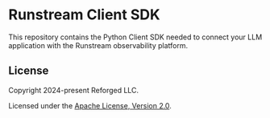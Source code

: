 # Runstream Client SDK

This repository contains the Python Client SDK needed to connect your LLM application with the Runstream observability platform.

## License

Copyright 2024-present Reforged LLC.

Licensed under the [Apache License, Version 2.0](LICENSE).
